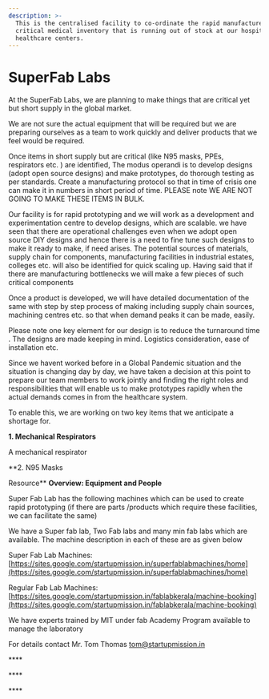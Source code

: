 ```yaml
---
description: >-
  This is the centralised facility to co-ordinate the rapid manufacture of most
  critical medical inventory that is running out of stock at our hospitals and
  healthcare centers.
---
```


# SuperFab Labs

At the SuperFab Labs, we are planning to make things that are critical yet but short supply in the global market.   
  
We are not sure the actual equipment that will be required but we are preparing ourselves as a team to work quickly and deliver products that we feel would be required.

 Once items in short supply but are critical \(like N95 masks, PPEs, respirators etc. \) are identified, The modus operandi is to develop designs \(adopt open source designs\) and make prototypes, do thorough testing as per standards. Create a manufacturing protocol so that in time of crisis one can make it in numbers in short period of time. PLEASE note WE ARE NOT GOING TO MAKE THESE ITEMS IN BULK.

 Our facility is for rapid prototyping and we will work as a development and experimentation centre to develop designs, which are scalable. we have seen that there are operational challenges even when we adopt open source DIY designs and hence there is a need to fine tune such designs to make it ready to make, if need arises.  The potential sources of materials, supply chain for components, manufacturing facilities in industrial estates, colleges etc. will also be identified for quick scaling up. Having said that if there are manufacturing bottlenecks we will make a few pieces of such critical components

Once a product is developed, we will have  detailed documentation of the same with step by step process of making including supply chain sources, machining centres etc. so that when demand peaks it can be made, easily. 

Please note one key element for our design is to reduce the turnaround time . The designs are made keeping in mind. Logistics consideration, ease of installation etc.  

  
  
Since we havent worked before in a Global Pandemic situation and the situation is changing day by day, we have taken a decision at this point to prepare our team members to work jointly and finding the right roles and responsibilities that will enable us to make prototypes rapidly when the actual demands comes in from the healthcare system.  
  
To enable this, we are working on two key items that we anticipate a shortage for.  
  
**1. Mechanical Respirators**  
  
A mechanical respirator 





**2. N95 Masks  
  
  
Resource** **Overview: Equipment and People**  
  
Super Fab Lab has the following machines which can be used to create rapid prototyping \(if there are parts /products which require these facilities, we can facilitate the same\)

We have a Super fab lab, Two Fab labs and  many min fab labs which are available. The  machine description in each of these are as given below

 Super Fab Lab Machines: [https://sites.google.com/startupmission.in/superfablabmachines/home](https://sites.google.com/startupmission.in/superfablabmachines/home)  [ ](https://sites.google.com/startupmission.in/fablabkerala/labs) 

Regular Fab Lab Machines: [https://sites.google.com/startupmission.in/fablabkerala/machine-booking](https://sites.google.com/startupmission.in/fablabkerala/machine-booking)

We have experts trained by MIT under fab Academy Program available to manage the laboratory

For details contact Mr. Tom Thomas tom@startupmission.in

\*\*\*\*

\*\*\*\*

\*\*\*\*



